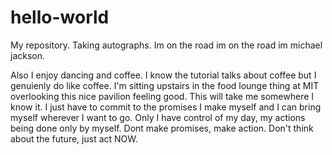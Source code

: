 # hello-world
My repository. Taking autographs. Im on the road im on the road im michael jackson.

Also I enjoy dancing and coffee. I know the tutorial talks about coffee but I genuienly do like coffee. I'm sitting upstairs in the food lounge thing at MIT overlooking this nice pavilion feeling good. This will take me somewhere I know it. I just have to commit to the promises I make myself and I can bring myself wherever I want to go. Only I have control of my day, my actions being done only by myself. Dont make promises, make action. Don't think about the future, just act NOW. 
